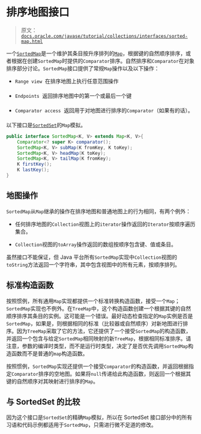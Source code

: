 # 排序地图接口

> 原文：[`docs.oracle.com/javase/tutorial/collections/interfaces/sorted-map.html`](https://docs.oracle.com/javase/tutorial/collections/interfaces/sorted-map.html)

一个[`SortedMap`](https://docs.oracle.com/javase/8/docs/api/java/util/SortedMap.html)是一个维护其条目按升序排列的[`Map`](https://docs.oracle.com/javase/8/docs/api/java/util/Map.html)，根据键的自然顺序排序，或者根据在创建`SortedMap`时提供的`Comparator`排序。自然排序和`Comparator`在对象排序部分讨论。`SortedMap`接口提供了常规`Map`操作以及以下操作：

+   `Range view`  在排序地图上执行任意范围操作

+   `Endpoints`  返回排序地图中的第一个或最后一个键

+   `Comparator access`  返回用于对地图进行排序的`Comparator`（如果有的话）。

以下接口是[`SortedSet`](https://docs.oracle.com/javase/8/docs/api/java/util/SortedSet.html)的`Map`模拟。

```java
public interface SortedMap<K, V> extends Map<K, V>{
    Comparator<? super K> comparator();
    SortedMap<K, V> subMap(K fromKey, K toKey);
    SortedMap<K, V> headMap(K toKey);
    SortedMap<K, V> tailMap(K fromKey);
    K firstKey();
    K lastKey();
}

```

## 地图操作

`SortedMap`从`Map`继承的操作在排序地图和普通地图上的行为相同，有两个例外：

+   任何排序地图的`Collection`视图上的`iterator`操作返回的`Iterator`按顺序遍历集合。

+   `Collection`视图的`toArray`操作返回的数组按顺序包含键、值或条目。

虽然接口不能保证，但 Java 平台所有`SortedMap`实现中`Collection`视图的`toString`方法返回一个字符串，其中包含视图中的所有元素，按顺序排列。

## 标准构造函数

按照惯例，所有通用`Map`实现都提供一个标准转换构造函数，接受一个`Map`；`SortedMap`实现也不例外。在`TreeMap`中，这个构造函数创建一个根据其键的自然顺序排序其条目的实例。这可能是一个错误。最好动态检查指定的`Map`实例是否是`SortedMap`，如果是，则根据相同的标准（比较器或自然顺序）对新地图进行排序。因为`TreeMap`采取了它的方法，它还提供了一个接受`SortedMap`的构造函数，并返回一个包含与给定`SortedMap`相同映射的新`TreeMap`，根据相同标准排序。请注意，参数的编译时类型，而不是运行时类型，决定了是否优先调用`SortedMap`构造函数而不是普通的`map`构造函数。

按照惯例，`SortedMap`实现还提供一个接受`Comparator`的构造函数，并返回根据指定`Comparator`排序的空地图。如果将`null`传递给此构造函数，则返回一个根据其键的自然顺序对其映射进行排序的`Map`。

## 与 SortedSet 的比较

因为这个接口是`SortedSet`的精确`Map`模拟，所以在 SortedSet 接口部分中的所有习语和代码示例都适用于`SortedMap`，只需进行微不足道的修改。
